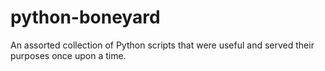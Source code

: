 # python-boneyard
An assorted collection of Python scripts that were useful and served their purposes once upon a time.

